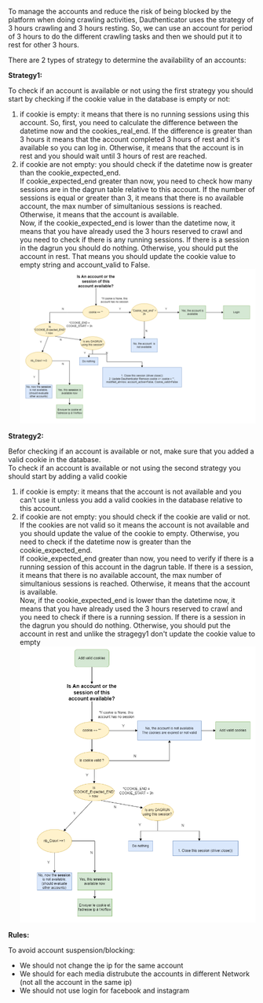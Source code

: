 
To manage the accounts and reduce the risk of being blocked by the platform when doing crawling activities, Dauthenticator uses the strategy of 3 hours crawling and 3 hours resting. So, we can use an account for period of 3 hours to do the different crawling tasks and then we should put it to rest for other 3 hours.

There are 2 types of strategy to determine the availability of an accounts:

**Strategy1:**

To check if an account is available or not using the first strategy you should start by checking if the cookie value in the database is empty or not:

1. if cookie is empty: it means that there is no running sessions using this account. So,
first, you need to calculate the difference between the datetime now and the cookies_real_end. If the difference is greater than 3 hours it means that the account completed 3 hours of rest and it's available so you can log in. Otherwise, it means that the account is in rest and you should wait until 3 hours of rest are reached.
2. if cookie are not empty: you should check if the datetime now is greater than the cookie_expected_end. <br>
If cookie_expected_end greater than now, you need to check how many sessions are in the dagrun table relative to this account. If the number of sessions is equal or greater than 3, it means that there is no available account, the max number of simultanious sessions is reached. Otherwise, it means that the account is available.<br>
Now, if the cookie_expected_end is lower than the datetime now, it means that you have already used the 3 hours reserved to crawl and you need to check if there is any running sessions. If there is a session in the dagrun you should do nothing. Otherwise, you should put the account in rest. That means you should update the cookie value to empty string and account_valid to False.
![strategy](img/strategy1.png)

**Strategy2:**

Befor checking if an account is available or not, make sure that you added a valid cookie in the database. <br>
To check if an account is available or not using the second strategy you should start by adding a valid cookie

1. if cookie is empty: it means that the account is not available and you can't use it unless you add a valid cookies in the database relative to this account. 
2. if cookie are not empty: you should check if the cookie are valid or not. If the cookies are not valid so it means the account is not available and you should update the value of the cookie to empty. Otherwise, you need to check if the datetime now is greater than the cookie_expected_end. <br>
If cookie_expected_end greater than now, you need to verify if there is a running session of this account in the dagrun table. If there is a session, it means that there is no available account, the max number of simultanious sessions is reached. Otherwise, it means that the account is available.<br>
Now, if the cookie_expected_end is lower than the datetime now, it means that you have already used the 3 hours reserved to crawl and you need to check if there is a running session. If there is a session in the dagrun you should do nothing. Otherwise, you should put the account in rest and unlike the stragegy1 don't update the cookie value to empty
![strategy](img/strategy2.png)

**Rules:**

To avoid account suspension/blocking:

* We should not change the ip for the same account 
* We should for each media distrubute the accounts in different Network (not all the account in the same ip)
* We should not use login for facebook and instagram